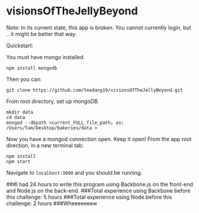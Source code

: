 visionsOfTheJellyBeyond
=======================

Note: In its current state, this app is broken. You cannot currently login, but .. it might be better that way.

Quickstart:

You must have mongo installed.

    npm install mongodb
    

Then you can:

    git clone https://github.com/teedang19/visionsOfTheJellyBeyond.git


From root directory, set up mongoDB.

  
    mkdir data
    cd data
    mongod --dbpath <current_FULL_file_path; ex: /Users/Tam/Desktop/bakeries/data >
    
Now you have a mongod connection open.  Keep it open! From the app root direction, in a new terminal tab:

    npm install
    npm start

Navigate to `localhost:3000` and you should be running.

###I had 24 hours to write this program using Backbone.js on the front-end and Node.js on the back-end.
###Total experience using Backbone before this challenge: 5 hours
###Total experience using Node before this challenge: 2 hours
###Wheeeeeeew